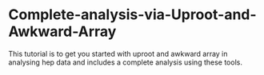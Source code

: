 # Complete-analysis-via-Uproot-and-Awkward-Array
This tutorial is to get you started with uproot and awkward array in analysing hep data and includes a complete analysis using these tools.
